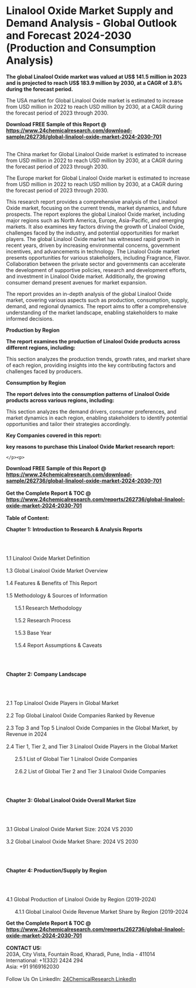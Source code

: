 <h1>Linalool Oxide Market Supply and Demand Analysis - Global Outlook and Forecast 2024-2030 (Production and Consumption Analysis)</h1><p><strong>The global Linalool Oxide market was valued at US$ 141.5 million in 2023 and is projected to reach US$ 183.9 million by 2030, at a CAGR of 3.8% during the forecast period.</strong></p><p>
</p><p>The USA market for Global Linalool Oxide market is estimated to increase from USD million in 2022 to reach USD million by 2030, at a CAGR during the forecast period of 2023 through 2030.</p><div><b>Download FREE Sample of this Report @ 
            <a href="https://www.24chemicalresearch.com/download-sample/262736/global-linalool-oxide-market-2024-2030-701">
            https://www.24chemicalresearch.com/download-sample/262736/global-linalool-oxide-market-2024-2030-701</a></b></div><br><p>
</p><p>The China market for Global Linalool Oxide market is estimated to increase from USD million in 2022 to reach USD million by 2030, at a CAGR during the forecast period of 2023 through 2030.</p><p>
</p><p>The Europe market for Global Linalool Oxide market is estimated to increase from USD million in 2022 to reach USD million by 2030, at a CAGR during the forecast period of 2023 through 2030.</p><p>
</p><p>This research report provides a comprehensive analysis of the Linalool Oxide market, focusing on the current trends, market dynamics, and future prospects. The report explores the global Linalool Oxide market, including major regions such as North America, Europe, Asia-Pacific, and emerging markets. It also examines key factors driving the growth of Linalool Oxide, challenges faced by the industry, and potential opportunities for market players. The global Linalool Oxide market has witnessed rapid growth in recent years, driven by increasing environmental concerns, government incentives, and advancements in technology. The Linalool Oxide market presents opportunities for various stakeholders, including Fragrance, Flavor. Collaboration between the private sector and governments can accelerate the development of supportive policies, research and development efforts, and investment in Linalool Oxide market. Additionally, the growing consumer demand present avenues for market expansion.</p><p>
</p><p>The report provides an in-depth analysis of the global Linalool Oxide market, covering various aspects such as production, consumption, supply, demand, and regional dynamics. The report aims to offer a comprehensive understanding of the market landscape, enabling stakeholders to make informed decisions.</p><p>
</p><p><strong>Production by Region</strong></p><p>
</p><p><strong>The report examines the production of Linalool Oxide products across different regions, including:</strong></p><p>
</p><p>
</p><p>This section analyzes the production trends, growth rates, and market share of each region, providing insights into the key contributing factors and challenges faced by producers.</p><p>
</p><p><strong>Consumption by Region</strong></p><p>
</p><p><strong>The report delves into the consumption patterns of Linalool Oxide products across various regions, including:</strong></p><p>
</p><p>
</p><p>This section analyzes the demand drivers, consumer preferences, and market dynamics in each region, enabling stakeholders to identify potential opportunities and tailor their strategies accordingly.</p><p>
<strong>Key Companies covered in this report:</strong></p><p>
</p><p>
</p><p><strong>key reasons to purchase this Linalool Oxide Market research report:</strong></p><p>

	</p><p>

</p><div><b>Download FREE Sample of this Report @ 
            <a href="https://www.24chemicalresearch.com/download-sample/262736/global-linalool-oxide-market-2024-2030-701">
            https://www.24chemicalresearch.com/download-sample/262736/global-linalool-oxide-market-2024-2030-701</a></b></div><br><div><b>Get the Complete Report & TOC @ 
            <a href="https://www.24chemicalresearch.com/reports/262736/global-linalool-oxide-market-2024-2030-701">
            https://www.24chemicalresearch.com/reports/262736/global-linalool-oxide-market-2024-2030-701</a></b></div><br>
            <b>Table of Content:</b><p><p><strong>Chapter 1: Introduction to Research &amp; Analysis Reports</strong></p><br />
<br />
<p>1.1 Linalool Oxide Market Definition<br /><br />
1.3 Global Linalool Oxide Market Overview<br /><br />
1.4 Features &amp; Benefits of This Report<br /><br />
1.5 Methodology &amp; Sources of Information<br /><br />
&nbsp;&nbsp;&nbsp;&nbsp;&nbsp; 1.5.1 Research Methodology<br /><br />
&nbsp;&nbsp;&nbsp;&nbsp;&nbsp; 1.5.2 Research Process<br /><br />
&nbsp;&nbsp;&nbsp;&nbsp;&nbsp; 1.5.3 Base Year<br /><br />
&nbsp;&nbsp;&nbsp;&nbsp;&nbsp; 1.5.4 Report Assumptions &amp; Caveats</p><br />
<br />
<p><strong>Chapter 2: Company Landscape</strong></p><br />
<br />
<p>2.1 Top Linalool Oxide Players in Global Market<br /><br />
2.2 Top Global Linalool Oxide Companies Ranked by Revenue<br /><br />
2.3 Top 3 and Top 5 Linalool Oxide Companies in the Global Market, by Revenue in 2024<br /><br />
2.4 Tier 1, Tier 2, and Tier 3 Linalool Oxide Players in the Global Market<br /><br />
&nbsp;&nbsp;&nbsp;&nbsp;&nbsp; 2.5.1 List of Global Tier 1 Linalool Oxide Companies<br /><br />
&nbsp;&nbsp;&nbsp;&nbsp;&nbsp; 2.6.2 List of Global Tier 2 and Tier 3 Linalool Oxide Companies</p><br />
<br />
<p><strong>Chapter 3: Global Linalool Oxide Overall Market Size</strong></p><br />
<br />
<p>3.1 Global Linalool Oxide Market Size: 2024 VS 2030<br /><br />
3.2 Global Linalool Oxide Market Share: 2024 VS 2030</p><br />
<br />
<p><strong>Chapter 4: Production/Supply by Region</strong></p><br />
<br />
<p>4.1 Global Production of Linalool Oxide by Region (2019-2024)<br /><br />
&nbsp;&nbsp;&nbsp;&nbsp;&nbsp; 4.1.1 Global Linalool Oxide Revenue Market Share by Region (2019-2024</p><div><b>Get the Complete Report & TOC @ 
            <a href="https://www.24chemicalresearch.com/reports/262736/global-linalool-oxide-market-2024-2030-701">
            https://www.24chemicalresearch.com/reports/262736/global-linalool-oxide-market-2024-2030-701</a></b></div><br><b>CONTACT US:</b><br>
            203A, City Vista, Fountain Road, Kharadi, Pune, India - 411014<br>
            International: +1(332) 2424 294<br>
            Asia: +91 9169162030 <br><br>
            Follow Us On LinkedIn: <a href="https://www.linkedin.com/company/24chemicalresearch/">24ChemicalResearch LinkedIn</a>